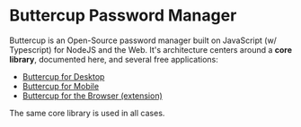 # Buttercup Password Manager

Buttercup is an Open-Source password manager built on JavaScript (w/ Typescript) for NodeJS and the Web. It's architecture centers around a **core library**, documented here, and several free applications:

 * [Buttercup for Desktop](https://github.com/buttercup/buttercup-desktop)
 * [Buttercup for Mobile](https://github.com/buttercup/buttercup-mobile)
 * [Buttercup for the Browser (extension)](https://github.com/buttercup/buttercup-browser-extension)

The same core library is used in all cases.

